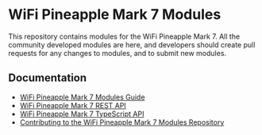 # WiFi Pineapple Mark 7 Modules 

This repository contains modules for the WiFi Pineapple Mark 7. All the community developed modules are here, and developers should create pull requests for any changes to modules, and to submit new modules.

## Documentation

* [WiFi Pineapple Mark 7 Modules Guide](https://docs.hak5.org/hc/en-us/articles/360052162434)
* [WiFi Pineapple Mark 7 REST API](https://docs.hak5.org/hc/en-us/articles/360049854174-WiFi-Pineapple-Mark-VII-REST-API)
* [WiFi Pineapple Mark 7 TypeScript API](https://docs.hak5.org/hc/en-us/articles/360058059233)
* [Contributing to the WiFi Pineapple Mark 7 Modules Repository](https://docs.hak5.org/hc/en-us/articles/360056213714)

